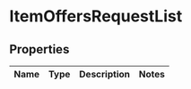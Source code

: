 # ItemOffersRequestList

## Properties
Name | Type | Description | Notes
------------ | ------------- | ------------- | -------------
